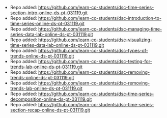 
- Repo added: https://github.com/learn-co-students/dsc-time-series-section-intro-online-ds-pt-031119.git
- Repo added: https://github.com/learn-co-students/dsc-introduction-to-time-series-online-ds-pt-031119.git
- Repo added: https://github.com/learn-co-students/dsc-managing-time-series-data-lab-online-ds-pt-031119.git
- Repo added: https://github.com/learn-co-students/dsc-visualizing-time-series-data-lab-online-ds-pt-031119.git
- Repo added: https://github.com/learn-co-students/dsc-types-of-trends-online-ds-pt-031119.git
- Repo added: https://github.com/learn-co-students/dsc-testing-for-trends-lab-online-ds-pt-031119.git
- Repo added: https://github.com/learn-co-students/dsc-removing-trends-online-ds-pt-031119.git
- Repo added: https://github.com/learn-co-students/dsc-removing-trends-lab-online-ds-pt-031119.git
- Repo added: https://github.com/learn-co-students/dsc-time-series-decomposition-online-ds-pt-031119.git
- Repo added: https://github.com/learn-co-students/dsc-time-series-section-recap-online-ds-pt-031119.git